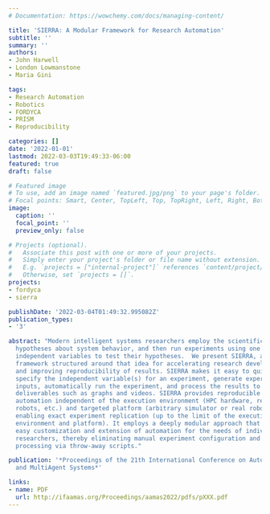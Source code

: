```yaml
---
# Documentation: https://wowchemy.com/docs/managing-content/

title: 'SIERRA: A Modular Framework for Research Automation'
subtitle: ''
summary: ''
authors:
- John Harwell
- London Lowmanstone
- Maria Gini

tags:
- Research Automation
- Robotics
- FORDYCA
- PRISM
- Reproducibility

categories: []
date: '2022-01-01'
lastmod: 2022-03-03T19:49:33-06:00
featured: true
draft: false

# Featured image
# To use, add an image named `featured.jpg/png` to your page's folder.
# Focal points: Smart, Center, TopLeft, Top, TopRight, Left, Right, BottomLeft, Bottom, BottomRight.
image:
  caption: ''
  focal_point: ''
  preview_only: false

# Projects (optional).
#   Associate this post with one or more of your projects.
#   Simply enter your project's folder or file name without extension.
#   E.g. `projects = ["internal-project"]` references `content/project/deep-learning/index.md`.
#   Otherwise, set `projects = []`.
projects:
- fordyca
- sierra

publishDate: '2022-03-04T01:49:32.995082Z'
publication_types:
- '3'

abstract: "Modern intelligent systems researchers employ the scientific method: they form
  hypotheses about system behavior, and then run experiments using one or more
  independent variables to test their hypotheses.  We present SIERRA, a novel
  framework structured around that idea for accelerating research developments
  and improving reproducibility of results. SIERRA makes it easy to quickly
  specify the independent variable(s) for an experiment, generate experimental
  inputs, automatically run the experiment, and process the results to generate
  deliverables such as graphs and videos. SIERRA provides reproducible
  automation independent of the execution environment (HPC hardware, real
  robots, etc.) and targeted platform (arbitrary simulator or real robots),
  enabling exact experiment replication (up to the limit of the execution
  environment and platform). It employs a deeply modular approach that allows
  easy customization and extension of automation for the needs of individual
  researchers, thereby eliminating manual experiment configuration and result
  processing via throw-away scripts."

publication: '*Proceedings of the 21th International Conference on Autonomous Agents
  and MultiAgent Systems*'

links:
- name: PDF
  url: http://ifaamas.org/Proceedings/aamas2022/pdfs/pXXX.pdf
---
```

